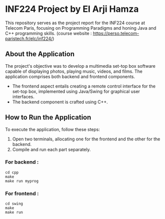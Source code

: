 # INF224 Project by El Arji Hamza

This repository serves as the project report for the INF224 course at Telecom Paris, focusing on Programming Paradigms and honing Java and C++ programming skills. (course website : https://perso.telecom-paristech.fr/elc/inf224/)

## About the Application

The project's objective was to develop a multimedia set-top box software capable of displaying photos, playing music, videos, and films. The application comprises both backend and frontend components.

- The frontend aspect entails creating a remote control interface for the set-top box, implemented using Java/Swing for graphical user interfaces.
- The backend component is crafted using C++.

## How to Run the Application

To execute the application, follow these steps:

1. Open two terminals, allocating one for the frontend and the other for the backend.
2. Compile and run each part separately.


### For backend :
```
cd cpp
make
make run myprog
```

### For frontend :
```
cd swing
make
make run
```
